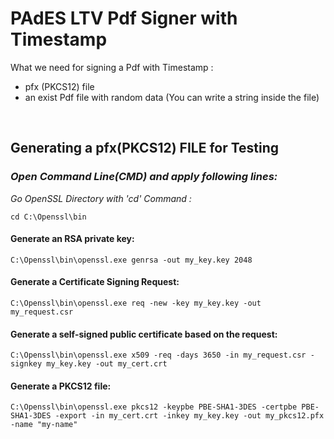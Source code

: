 # PAdES LTV Pdf Signer with Timestamp

What we need for signing a Pdf with Timestamp : 
- pfx (PKCS12) file
- an exist Pdf file with random data (You can write a string inside the file)

<br>

## Generating a pfx(PKCS12) FILE for Testing


### *Open Command Line(CMD) and apply following lines:*


*Go OpenSSL Directory with 'cd' Command :*

```console
cd C:\Openssl\bin
```

#### Generate an RSA private key:

```console
C:\Openssl\bin\openssl.exe genrsa -out my_key.key 2048
```

#### Generate a Certificate Signing Request:

```console
C:\Openssl\bin\openssl.exe req -new -key my_key.key -out my_request.csr
```

#### Generate a self-signed public certificate based on the request:

```console
C:\Openssl\bin\openssl.exe x509 -req -days 3650 -in my_request.csr -signkey my_key.key -out my_cert.crt
```

#### Generate a PKCS12 file:

```console
C:\Openssl\bin\openssl.exe pkcs12 -keypbe PBE-SHA1-3DES -certpbe PBE-SHA1-3DES -export -in my_cert.crt -inkey my_key.key -out my_pkcs12.pfx -name "my-name"
```

